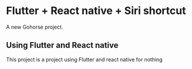# Flutter + React native + Siri shortcut

A new Gohorse project.

## Using Flutter and React native 
This project is a project using Flutter and react native for nothing
